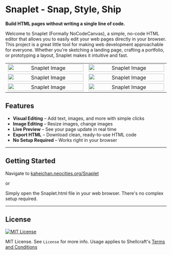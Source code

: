 # Snaplet - Snap, Style, Ship
**Build HTML pages without writing a single line of code.**


Welcome to Snaplet (Formally NoCodeCanvas), a simple, no-code HTML editor that allows you to easily edit your web pages directly in your browser. This project is a great little tool for making web development approachable for everyone. Whether you're sketching a landing page, crafting a portfolio, or prototyping a layout, Snaplet makes it intuitive and fast.

<table>
  <tr>
    <td align="center" width="500">
      <img src="https://iili.io/KuAs8Al.png" alt="Snaplet Image" width="100%">
    </td>
     <td align="center" width="500">
      <img src="https://iili.io/KuAXFLP.png" alt="Snaplet Image" width="100%">
    </td>
    </tr> <tr>
    <td align="center" width="500">
      <img src="https://iili.io/KuAX97j.png" alt="Snaplet Image" width="100%">
    </td>
   

  <td align="center" width="500">
      <img src="https://iili.io/KuAWydb.png" alt="Snaplet Image" width="100%">
    </td>
    </tr>
     <tr>
    <td align="center" width="500">
      <img src="https://iili.io/KuAXHkx.png" alt="Snaplet Image" width="100%">
    </td>
    <td align="center" width="500">
      <img src="https://iili.io/KuAXJmQ.png" alt="Snaplet Image" width="100%">
    </td>
  </tr>
</table>

## Features

- **Visual Editing** – Add text, images, and more with simple clicks
- **Image Editing** – Resize images, change images
- **Live Preview** – See your page update in real time  
- **Export HTML** – Download clean, ready-to-use HTML code  
- **No Setup Required** – Works right in your browser

---

## Getting Started

Navigate to 
[kaheichan.neocities.org/Snaplet](https://kaheichan.neocities.org/snaplet)

or

Simply open the Snaplet.html file in your web browser. There's no complex setup required.

---

## License
[![MIT License](https://img.shields.io/badge/License-MIT-green.svg)](https://opensource.org/licenses/MIT)

MIT License. See ```License``` for more info. Usage applies to Shellcraft's [Terms and Conditions](https://kaheichan.neocities.org/privacyandterms)
